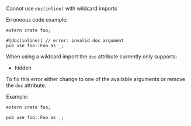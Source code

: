 Cannot use `doc(inline)` with wildcard imports

Erroneous code example:

```compile_fail,E0780
extern crate foo;

#[doc(inline)] // error: invalid doc argument
pub use foo::Foo as _;
```

When using a wildcard import the `doc` attribute currently only supports:

 * hidden

To fix this error either change to one of the available arguments or remove the
`doc` attribute.

Example:

```
extern crate foo;

pub use foo::Foo as _;
```
